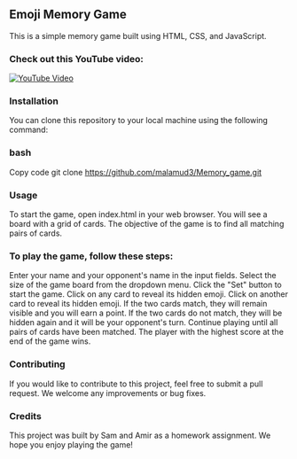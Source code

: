 ## Emoji Memory Game

This is a simple memory game built using HTML, CSS, and JavaScript.

### Check out this YouTube video:
[![YouTube Video](https://img.youtube.com/vi/xs4fz_TnNSQ/0.jpg)](https://www.youtube.com/watch?v=xs4fz_TnNSQ)

### Installation
You can clone this repository to your local machine using the following command:

### bash
Copy code
git clone https://github.com/malamud3/Memory_game.git
### Usage
To start the game, open index.html in your web browser. You will see a board with a grid of cards. The objective of the game is to find all matching pairs of cards.

### To play the game, follow these steps:

Enter your name and your opponent's name in the input fields.
Select the size of the game board from the dropdown menu.
Click the "Set" button to start the game.
Click on any card to reveal its hidden emoji.
Click on another card to reveal its hidden emoji.
If the two cards match, they will remain visible and you will earn a point.
If the two cards do not match, they will be hidden again and it will be your opponent's turn.
Continue playing until all pairs of cards have been matched.
The player with the highest score at the end of the game wins.
### Contributing
If you would like to contribute to this project, feel free to submit a pull request. We welcome any improvements or bug fixes.

### Credits
This project was built by Sam and Amir as a homework assignment. We hope you enjoy playing the game!
